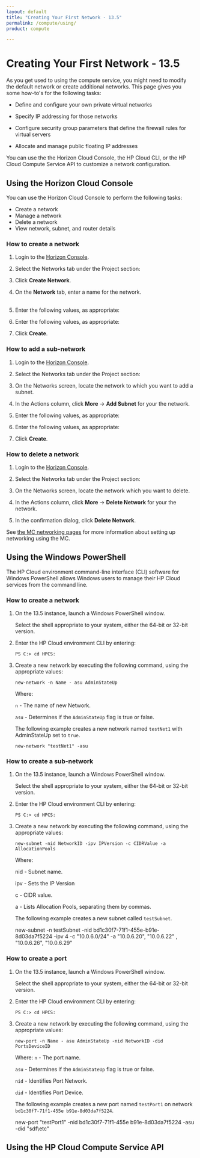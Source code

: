 ```yaml
---
layout: default
title: "Creating Your First Network - 13.5"
permalink: /compute/using/
product: compute

---
```

# Creating Your First Network - 13.5 #

<!-- Modeled after How To's with the Compute Service (https://docs.hpcloud.com/compute/using/) Some text from network guide. -->

As you get used to using the compute service, you might need to modify the default network or create additional networks.  This page gives you some how-to's for the following tasks: 
 
* Define and configure your own private virtual networks

* Specify IP addressing for those networks 

* Configure security group parameters that define the firewall rules for virtual servers

* Allocate and manage public floating IP addresses

You can use the the Horizon Cloud Console, the HP Cloud CLI, or the HP Cloud Compute Service API to customize a network configuration.  


## Using the Horizon Cloud Console ## 

You can use the Horizon Cloud Console to perform the following tasks:

* Create a network
* Manage a network
* Delete a network
* View network, subnet, and router details

### How to create a network ###

1. Login to the [Horizon Console](https://horizon.hpcloud.com/).

2. Select the Networks tab under the Project section:
    <br><img src="media/network-new.png"  alt="" />

3. Click **Create Network**. 
	<br><img src="media/network-create.png"  alt="" />

4. On the **Network** tab, enter a name for the network.  
	<br><img src="media/network-fields.png"  alt="" />

5. Enter the following values, as appropriate:
	<br><img src="media/network-fields-2.png"  alt="" />

6. Enter the following values, as appropriate:
	<br><img src="media/network-fields-3.png"  alt="" />

7. Click **Create**.

### How to add a sub-network ###

1. Login to the [Horizon Console](https://horizon.hpcloud.com/).

2. Select the Networks tab under the Project section:
    <br><img src="media/network-new.png"  alt="" />

3. On the Networks screen, locate the network to which you want to add a subnet.

4. In the Actions column, click **More** -> **Add Subnet** for your the network. 
	<br><img src="media/network-delete.png"  alt="" />

5. Enter the following values, as appropriate:
	<br><img src="media/network-fields-sub.png"  alt="" />

6. Enter the following values, as appropriate:
	<br><img src="media/network-fields-sub-2.png"  alt="" />

7. Click **Create**.

### How to delete a network ###

1. Login to the [Horizon Console](https://horizon.hpcloud.com/).

2. Select the Networks tab under the Project section:
    <br><img src="media/network-new.png"  alt="" />

3. On the Networks screen, locate the network which you want to delete.

4. In the Actions column, click **More** -> **Delete Network** for your the network. 
	<br><img src="media/network-delete.png"  alt="" />

5. In the confirmation dialog, click **Delete Network**.

See [the MC networking pages](/mc/compute/networks/) for more information about setting up networking using the MC.

## Using the Windows PowerShell ##

The HP Cloud environment command-line interface (CLI) software for Windows PowerShell allows Windows users to manage their HP Cloud services from the command line.

### How to create a network ###

1. On the 13.5 instance, launch a Windows PowerShell window.  

	Select the shell appropriate to your system, either the 64-bit or 32-bit version. 

2. Enter the HP Cloud environment CLI by entering:

	`PS C:> cd HPCS:`

3. Create a new network by executing the following command, using the appropriate values:

	`new-network -n Name - asu AdminStateUp`

	Where:

	`n` - The name of new Network.

	`asu` - Determines if the `AdminStateUp` flag is true or false.

	The following example creates a new network named `testNet1` with AdminStateUp set to `true`.
	
	`new-network "testNet1" -asu` 

### How to create a sub-network ###

1. On the 13.5 instance, launch a Windows PowerShell window.  

	Select the shell appropriate to your system, either the 64-bit or 32-bit version. 

2. Enter the HP Cloud environment CLI by entering:

	`PS C:> cd HPCS:`

3. Create a new network by executing the following command, using the appropriate values:

	`new-subnet -nid NetworkID -ipv IPVersion -c CIDRValue -a AllocationPools`

	Where:

	nid - Subnet name.

	ipv - Sets the IP Version

	c - CIDR value.

	a - Lists Allocation Pools, separating them by commas.

	The following example creates a new subnet called `testSubnet`.

	new-subnet -n testSubnet -nid bd1c30f7-71f1-455e-b91e-8d03da7f5224 -ipv 4 -c "10.0.6.0/24" -a "10.0.6.20", "10.0.6.22" , "10.0.6.26", "10.0.6.29" 

### How to create a port ###

1. On the 13.5 instance, launch a Windows PowerShell window.  

	Select the shell appropriate to your system, either the 64-bit or 32-bit version. 

2. Enter the HP Cloud environment CLI by entering:

	`PS C:> cd HPCS:`

3. Create a new network by executing the following command, using the appropriate values:

	`new-port -n Name - asu AdminStateUp -nid NetworkID -did PortsDeviceID`

	Where:
	`n` - The port name.
	
	`asu` - Determines if the `AdminStateUp` flag is true or false.

	`nid` - Identifies Port Network.

	`did`	- Identifies Port Device.

	The following example creates a new port named `testPort1` on network `bd1c30f7-71f1-455e b91e-8d03da7f5224`. 

	new-port "testPort1" -nid bd1c30f7-71f1-455e b91e-8d03da7f5224 -asu -did "sdf\etc" 


## Using the HP Cloud Compute Service API ##

